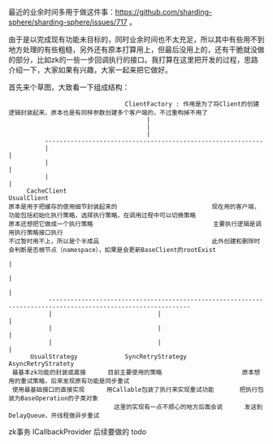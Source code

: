   最近的业余时间多用于做这件事：https://github.com/sharding-sphere/sharding-sphere/issues/717 。     
  
  由于是以完成现有功能未目标的，同时业余时间也不太充足，所以其中有些用不到地方处理的有些粗糙，另外还有原本打算用上，但最后没用上的，还有干脆就没做的部分，比如zk的一些一步回调执行的接口。我打算在这里把开发的过程，思路介绍一下，大家如果有兴趣，大家一起来把它做好。   
  
  首先来个草图，大致看一下组成结构：     
  
                                    ClientFactory : 作用是为了将Client的创建逻辑封装起来，原本也是有同样参数创建多个客户端的，不过重构掉不用了
                                          |
                                          |
                                          |
              ------------------------------------------------------------
              |                                                           |
              |                                                           |
              |                                                           |
         CacheClient                                                 UsualClient
    原本是用于把缓存的使用细节封装起来的                          现在用的客户端，功能包括初始化执行策略，选择执行策略，在调用过程中可以切换策略
    原本还想把它做成一个执行策略                                 主要执行逻辑是调用执行策略接口执行
    不过暂时用不上，所以是个半成品                               此外创建和删除时会判断是否根节点（namespace），如果是会更新BaseClient的rootExist
                                                                           |
                                                                           |
                                                                           |
               -------------------------------------------------------------------------------------------------------------
               |                             |                                    |
               |                             |                                    |
               |                             |                                    |
          UsualStrategy             SyncRetryStrategy                       AsyncRetryStratety
     最基本zk功能的封装或直接      目前主要使用的策略                      原本想用的重试策略，后来发现原有功能是同步重试
     使用最基础接口的直接实现      用Callable包装了执行来实现重试功能       把执行包装为BaseOperation的子类对象
                                 这里的实现有一点不顺心的地方后面会说      发送到DelayQueue，开线程做异步重试
         
         
         
         
         
         
         
zk事务
ICallbackProvider
后续要做的 todo
